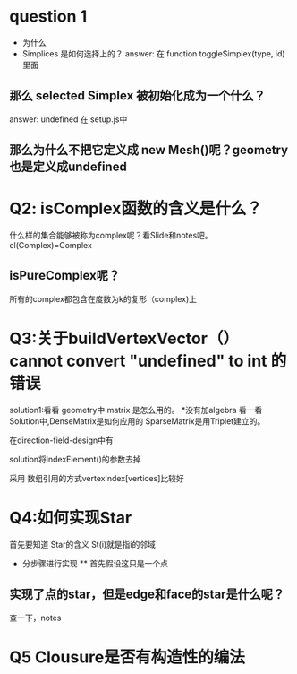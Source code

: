 # question 1
* 为什么
* Simplices 是如何选择上的？
answer: 在 function toggleSimplex(type, id)里面
## 那么 selected Simplex 被初始化成为一个什么？
answer: undefined 在 setup.js中
## 那么为什么不把它定义成 new Mesh()呢？geometry 也是定义成undefined


# Q2: isComplex函数的含义是什么？
什么样的集合能够被称为complex呢？看Slide和notes吧。cl(Complex)=Complex
## isPureComplex呢？
所有的complex都包含在度数为k的复形（complex)上

# Q3:关于buildVertexVector（）cannot convert "undefined" to int 的错误
solution1:看看 geometry中 matrix 是怎么用的。
*没有加algebra
看一看Solution中,DenseMatrix是如何应用的
SparseMatrix是用Triplet建立的。

在direction-field-design中有

solution将indexElement()的参数去掉

采用 数组引用的方式vertexIndex[vertices]比较好
# Q4:如何实现Star
首先要知道 Star的含义 St(i)就是指i的邻域
* 分步骤进行实现
** 首先假设这只是一个点

## 实现了点的star，但是edge和face的star是什么呢？
查一下，notes
# Q5 Clousure是否有构造性的编法
